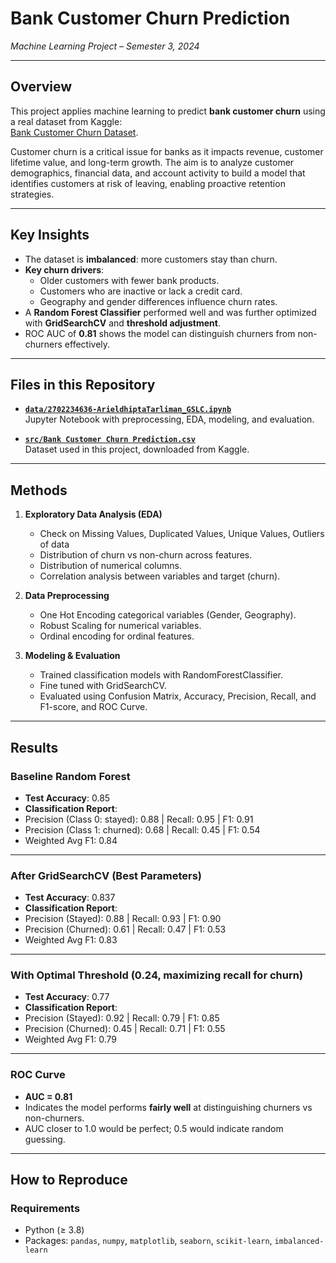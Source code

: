 # Bank Customer Churn Prediction  
*Machine Learning Project – Semester 3, 2024*  

---

## Overview  
This project applies machine learning to predict **bank customer churn** using a real dataset from Kaggle:  
[Bank Customer Churn Dataset](https://www.kaggle.com/datasets/gauravtopre/bank-customer-churn-dataset/data).  

Customer churn is a critical issue for banks as it impacts revenue, customer lifetime value, and long-term growth. The aim is to analyze customer demographics, financial data, and account activity to build a model that identifies customers at risk of leaving, enabling proactive retention strategies.  

---

## Key Insights  
- The dataset is **imbalanced**: more customers stay than churn.  
- **Key churn drivers**:  
  - Older customers with fewer bank products.  
  - Customers who are inactive or lack a credit card.  
  - Geography and gender differences influence churn rates.  
- A **Random Forest Classifier** performed well and was further optimized with **GridSearchCV** and **threshold adjustment**.  
- ROC AUC of **0.81** shows the model can distinguish churners from non-churners effectively.  

---

## Files in this Repository  
- **[`data/2702234636-ArieldhiptaTarliman_GSLC.ipynb`](./src/2702234636-ArieldhiptaTarliman_GSLC.ipynb)**  
  Jupyter Notebook with preprocessing, EDA, modeling, and evaluation.  

- **[`src/Bank Customer Churn Prediction.csv`](./data/Bank%20Customer%20Churn%20Prediction.csv)**  
  Dataset used in this project, downloaded from Kaggle.  

---

## Methods  
1. **Exploratory Data Analysis (EDA)**
   - Check on Missing Values, Duplicated Values, Unique Values, Outliers of data
   - Distribution of churn vs non-churn across features.
   - Distribution of numerical columns.
   - Correlation analysis between  variables and target (churn).
     
3. **Data Preprocessing**  
   - One Hot Encoding categorical variables (Gender, Geography).  
   - Robust Scaling for numerical variables.
   - Ordinal encoding for ordinal features.

4. **Modeling & Evaluation**  
   - Trained classification models with RandomForestClassifier.
   - Fine tuned with GridSearchCV.
   - Evaluated using Confusion Matrix, Accuracy, Precision, Recall, and F1-score, and  ROC Curve.
---

## Results  

### Baseline Random Forest  
- **Test Accuracy**: 0.85  
- **Classification Report**:  
- Precision (Class 0: stayed): 0.88 | Recall: 0.95 | F1: 0.91  
- Precision (Class 1: churned): 0.68 | Recall: 0.45 | F1: 0.54  
- Weighted Avg F1: 0.84  

---

### After GridSearchCV (Best Parameters)  
- **Test Accuracy**: 0.837  
- **Classification Report**:  
- Precision (Stayed): 0.88 | Recall: 0.93 | F1: 0.90  
- Precision (Churned): 0.61 | Recall: 0.47 | F1: 0.53  
- Weighted Avg F1: 0.83  

---

### With Optimal Threshold (0.24, maximizing recall for churn)  
- **Test Accuracy**: 0.77  
- **Classification Report**:  
- Precision (Stayed): 0.92 | Recall: 0.79 | F1: 0.85  
- Precision (Churned): 0.45 | Recall: 0.71 | F1: 0.55  
- Weighted Avg F1: 0.79  

---

### ROC Curve  
- **AUC = 0.81**  
- Indicates the model performs **fairly well** at distinguishing churners vs non-churners.  
- AUC closer to 1.0 would be perfect; 0.5 would indicate random guessing.  

---

## How to Reproduce  
### Requirements  
- Python (≥ 3.8)  
- Packages: `pandas`, `numpy`, `matplotlib`, `seaborn`, `scikit-learn`, `imbalanced-learn`  
